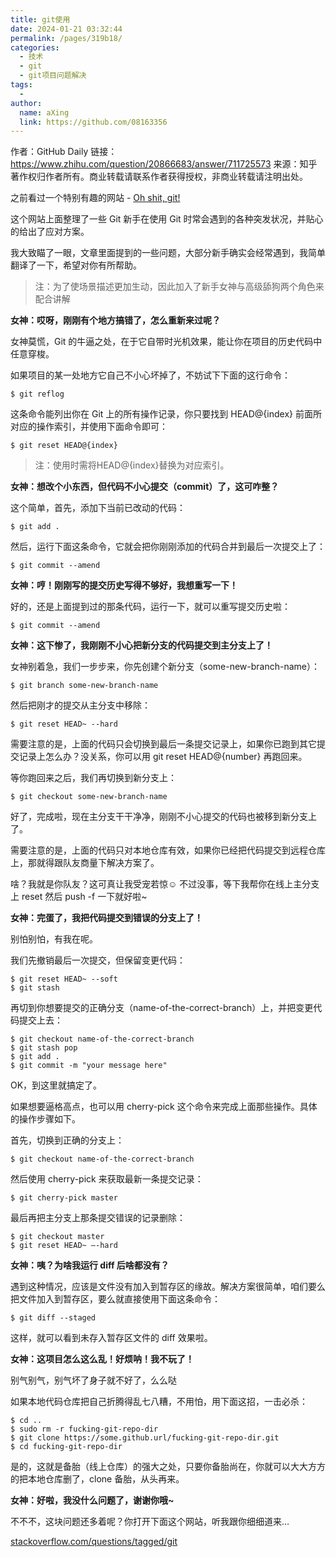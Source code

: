 ```yaml
---
title: git使用
date: 2024-01-21 03:32:44
permalink: /pages/319b18/
categories:
  - 技术
  - git
  - git项目问题解决
tags:
  - 
author: 
  name: aXing
  link: https://github.com/08163356
---
```

作者：GitHub Daily
链接：https://www.zhihu.com/question/20866683/answer/711725573
来源：知乎
著作权归作者所有。商业转载请联系作者获得授权，非商业转载请注明出处。



之前看过一个特别有趣的网站 - [Oh shit, git!](https://link.zhihu.com/?target=http%3A//ohshitgit.com/)

这个网站上面整理了一些 Git 新手在使用 Git 时常会遇到的各种突发状况，并贴心的给出了应对方案。

我大致瞄了一眼，文章里面提到的一些问题，大部分新手确实会经常遇到，我简单翻译了一下，希望对你有所帮助。

> 注：为了使场景描述更加生动，因此加入了新手女神与高级舔狗两个角色来配合讲解  



**女神：哎呀，刚刚有个地方搞错了，怎么重新来过呢？**

女神莫慌，Git 的牛逼之处，在于它自带时光机效果，能让你在项目的历史代码中任意穿梭。

如果项目的某一处地方它自己不小心坏掉了，不妨试下下面的这行命令：

```text
$ git reflog
```

这条命令能列出你在 Git 上的所有操作记录，你只要找到 HEAD@{index} 前面所对应的操作索引，并使用下面命令即可：

```text
$ git reset HEAD@{index}
```

> 注：使用时需将HEAD@{index}替换为对应索引。



**女神：想改个小东西，但代码不小心提交（commit）了，这可咋整？**

这个简单，首先，添加下当前已改动的代码：

```text
$ git add .
```

然后，运行下面这条命令，它就会把你刚刚添加的代码合并到最后一次提交上了：

```text
$ git commit --amend
```



**女神：哼！刚刚写的提交历史写得不够好，我想重写一下！**

好的，还是上面提到过的那条代码，运行一下，就可以重写提交历史啦：

```text
$ git commit --amend
```



**女神：这下惨了，我刚刚不小心把新分支的代码提交到主分支上了！**

女神别着急，我们一步步来，你先创建个新分支（some-new-branch-name）：

```text
$ git branch some-new-branch-name
```

然后把刚才的提交从主分支中移除：

```text
$ git reset HEAD~ --hard
```

需要注意的是，上面的代码只会切换到最后一条提交记录上，如果你已跑到其它提交记录上怎么办？没关系，你可以用 git reset HEAD@{number} 再跑回来。

等你跑回来之后，我们再切换到新分支上：

```text
$ git checkout some-new-branch-name
```

好了，完成啦，现在主分支干干净净，刚刚不小心提交的代码也被移到新分支上了。

需要注意的是，上面的代码只对本地仓库有效，如果你已经把代码提交到远程仓库上，那就得跟队友商量下解决方案了。

啥？我就是你队友？这可真让我受宠若惊☺️ 不过没事，等下我帮你在线上主分支上 reset 然后 push -f 一下就好啦~



**女神：完蛋了，我把代码提交到错误的分支上了！**

别怕别怕，有我在呢。

我们先撤销最后一次提交，但保留变更代码：

```text
$ git reset HEAD~ --soft
$ git stash
```

再切到你想要提交的正确分支（name-of-the-correct-branch）上，并把变更代码提交上去：

```text
$ git checkout name-of-the-correct-branch
$ git stash pop
$ git add .
$ git commit -m "your message here"
```

OK，到这里就搞定了。

如果想要逼格高点，也可以用 cherry-pick 这个命令来完成上面那些操作。具体的操作步骤如下。

首先，切换到正确的分支上：

```text
$ git checkout name-of-the-correct-branch
```

然后使用 cherry-pick 来获取最新一条提交记录：

```text
$ git cherry-pick master
```

最后再把主分支上那条提交错误的记录删除：

```text
$ git checkout master
$ git reset HEAD~ —-hard
```



**女神：咦？为啥我运行 diff 后啥都没有？**

遇到这种情况，应该是文件没有加入到暂存区的缘故。解决方案很简单，咱们要么把文件加入到暂存区，要么就直接使用下面这条命令：

```text
$ git diff --staged
```

这样，就可以看到未存入暂存区文件的 diff 效果啦。



**女神：这项目怎么这么乱！好烦呐！我不玩了！**

别气别气，别气坏了身子就不好了，么么哒  

如果本地代码仓库把自己折腾得乱七八糟，不用怕，用下面这招，一击必杀：

```text
$ cd ..
$ sudo rm -r fucking-git-repo-dir
$ git clone https://some.github.url/fucking-git-repo-dir.git
$ cd fucking-git-repo-dir
```

是的，这就是备胎（线上仓库）的强大之处，只要你备胎尚在，你就可以大大方方的把本地仓库删了，clone 备胎，从头再来。



**女神：好啦，我没什么问题了，谢谢你哦~**

不不不，这块问题还多着呢？你打开下面这个网站，听我跟你细细道来…

[stackoverflow.com/questions/tagged/git](https://link.zhihu.com/?target=https%3A//stackoverflow.com/questions/tagged/git)


